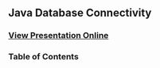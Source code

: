 ## Java Database Connectivity
### [View Presentation Online](https://rawgit.com/TelerikAcademy/SchoolAcademy/School-Academy-2015-2016/2016-02-Databases-with-Java/06.%20JDBC/slides/index.html)
### Table of Contents